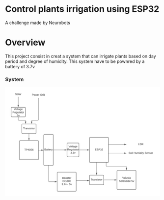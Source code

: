 # Control plants irrigation using ESP32

A challenge made by Neurobots

# Overview

This project consist in creat a system that can irrigate plants based on day period and degree of humidity. This system have to be pownred by a battery of 3.7v 

### System

<div align="center"><img alt="Block Diagram" width="580" src="docs/Image/Block-Diagram.png" />
